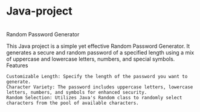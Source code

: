 # Java-project
<br>
Random Password Generator

This Java project is a simple yet effective Random Password Generator. It generates a secure and random password of a specified length using a mix of uppercase and lowercase letters, numbers, and special symbols.
Features

    Customizable Length: Specify the length of the password you want to generate.
    Character Variety: The password includes uppercase letters, lowercase letters, numbers, and symbols for enhanced security.
    Random Selection: Utilizes Java's Random class to randomly select characters from the pool of available characters.
